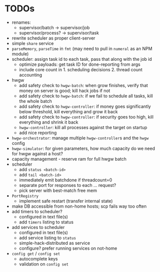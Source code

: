 # TODOs

* renames:
  * supervisor/batch -> supervisor/job
  * supervisor/process? -> supervisor/task
* rewrite scheduler as proper client-server
* simple `share` service
* `parseMemory`, `parseTime` in `fmt` (may need to pull in `numeral` as an NPM module)
* scheduler: assign task id to each task, pass that along with the job id
  * optimize payloads: get task ID for done-reporting from args
  * include core count in 1. scheduling decisions 2. thread count accounting
* hwgw
  * add safety check to `hwgw-batch`: when grow finishes, verify that money on server is good; kill hack jobs if not
  * add safety check to `hwgw-batch`: if we fail to schedule all tasks, kill the whole batch
  * add safety check to `hwgw-controller`: if money goes significantly below threshold, kill everything and grow it back
  * add safety check to `hwgw-controller`: if security goes too high, kill everything and shrink it back
  * `hwgw-controller`: kill all processes against the target on startup
  * add nice reporting
* `hwgw-orchestrator`: manage multiple `hwgw-controller`s and the `hwgw` config
* `hwgw-simulator`: for given parameters, how much capacity do we need for hwgw against a host?
* capacity management - reserve ram for full hwgw batch
* scheduler
  * add `status <batch-id>`
  * add `tail <batch-id>`
  * immediately emit batchdone if threadcount=0
  * separate port for responses to each ... request?
  * pick server with best-match free mem
* `PortRegistry`
  * implement safe restart (transfer internal state)
* make DB accessible from non-home hosts; scp fails way too often
* add timers to scheduler?
  * configured in text file(s)
  * add `timers` listing to status
* add services to scheduler
  * configured in text file(s)
  * add service listing to `status`
  * simple-hack-distributed as service
  * configure? prefer running services on not-home
* `config get` / `config set`
  * autocomplete keys
  * validation on `config set`
